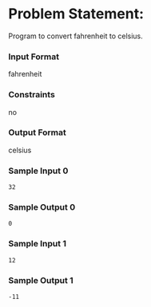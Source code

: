 # Problem Statement:

Program to convert fahrenheit to celsius.

### Input Format

fahrenheit

### Constraints

no

### Output Format

celsius

### Sample Input 0
```
32
```
### Sample Output 0
```
0
```
### Sample Input 1
```
12
```
### Sample Output 1
```
-11
```
